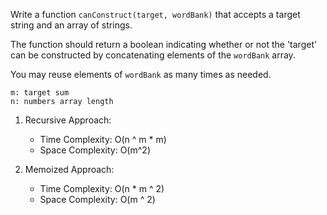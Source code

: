Write a function `canConstruct(target, wordBank)` that accepts a target string and an array of strings.

The function should return a boolean indicating whether or not the 'target' can be constructed by concatenating elements of the `wordBank` array.

You may reuse elements of `wordBank` as many times as needed.

    m: target sum
    n: numbers array length

1. Recursive Approach:
    -   Time Complexity: O(n ^ m * m) 
    -   Space Complexity: O(m^2)

2. Memoized Approach:
    -   Time Complexity: O(n * m ^ 2)
    -   Space Complexity: O(m ^ 2)